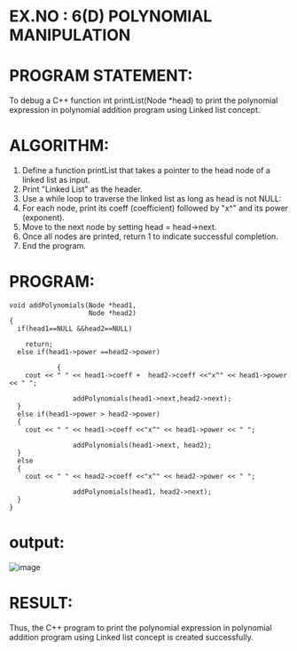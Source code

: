 
#  EX.NO : 6(D)  POLYNOMIAL MANIPULATION 
 
# PROGRAM STATEMENT: 
 
To debug a C++ function int printList(Node *head) to print the polynomial expression in polynomial addition program using Linked list concept. 
 
# ALGORITHM:   
 
1. Define a function printList that takes a pointer to the head node of a linked list as input. 
2. Print "Linked List" as the header. 
3. Use a while loop to traverse the linked list as long as head is not NULL: 
4. For each node, print its coeff (coefficient) followed by "x^" and its power (exponent). 
5. Move to the next node by setting head = head->next. 
6. Once all nodes are printed, return 1 to indicate successful completion. 
7. End the program. 
 
# PROGRAM:
```
void addPolynomials(Node *head1,
                    Node *head2)
{
  if(head1==NULL &&head2==NULL)
     
    return;
  else if(head1->power ==head2->power)

            {
    cout << " " << head1->coeff +  head2->coeff <<"x^" << head1->power << " ";

                addPolynomials(head1->next,head2->next);
  }
  else if(head1->power > head2->power)
  {
    cout << " " << head1->coeff <<"x^" << head1->power << " ";

                addPolynomials(head1->next, head2);
  }
  else
  {
    cout << " " << head2->coeff <<"x^" << head2->power << " ";

                addPolynomials(head1, head2->next);
  }
}
```
# output:

![image](https://github.com/user-attachments/assets/04ec8bae-5fd3-4a1f-a610-1af725f455d6)

# RESULT: 

Thus, the C++ program to print the polynomial expression in polynomial addition program using Linked list concept is created successfully.
